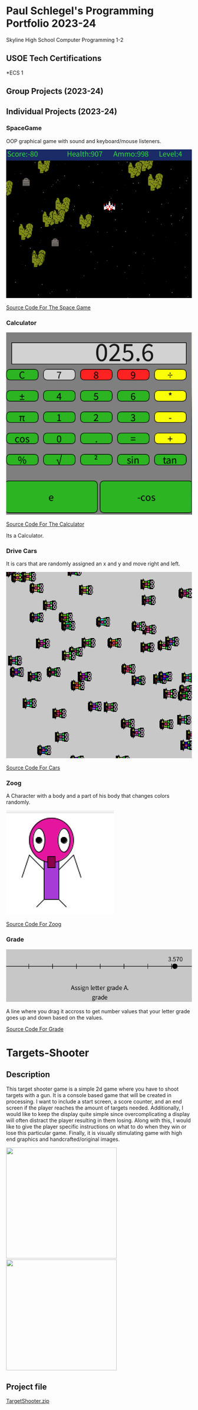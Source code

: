 # Paul Schlegel's Programming Portfolio 2023-24
Skyline High School Computer Programming 1-2

## USOE Tech Certifications
*ECS 1


## Group Projects (2023-24)

## Individual Projects (2023-24)

### SpaceGame
OOP graphical game with sound and keyboard/mouse listeners.

![Gameplay](https://github.com/jakelikebeans/programmingportfolio/blob/main/images/SG1.png?raw=true)

[Source Code For The Space Game](https://github.com/jakelikebeans/programmingportfolio/blob/main/src/Space_Game.zip)

### Calculator


![Gameplay](https://github.com/jakelikebeans/programmingportfolio/blob/main/images/Calculator.png?raw=true)

[Source Code For The Calculator](https://github.com/jakelikebeans/programmingportfolio/blob/main/src/Calculator%202.zip)

Its a Calculator.

### Drive Cars

It is cars that are randomly assigned an x and y and move right and left.

![Gameplay](https://github.com/jakelikebeans/programmingportfolio/blob/main/images/Drive%20Cars%202.png?raw=true)

[Source Code For Cars](https://github.com/jakelikebeans/programmingportfolio/blob/main/src/Drive_Cars.zip)

### Zoog

A Character with a body and a part of his body that changes colors randomly. 

![Gameplay](https://github.com/jakelikebeans/programmingportfolio/blob/main/images/Zoog.png?raw=true)

[Source Code For Zoog](https://github.com/jakelikebeans/programmingportfolio/blob/main/src/zoog.zip)

### Grade

![Gameplay](https://github.com/jakelikebeans/programmingportfolio/blob/main/images/Grade.png?raw=true)

A line where you drag it accross to get number values that your letter grade goes up and down based on the values.

[Source Code For Grade](https://github.com/jakelikebeans/programmingportfolio/blob/main/src/Grades.zip)

# Targets-Shooter


## Description
This target shooter game is a simple 2d game where you have to shoot targets with a gun. 
It is a console based game that will be created in processing.
I want to include a start screen, a score counter, and an end screen if the player reaches the amount of targets needed.
Additionally, I would like to keep the display quite simple since overcomplicating a display will often distract the player resulting in them losing.
Along with this, I would like to give the player specific instructions on what to do when they win or lose this particular game.
Finally, it is visually stimulating game with high end graphics and handcrafted/original images.


<img src ="https://github.com/jakelikebeans/Targets-Shooter/assets/120538859/db8998b5-eec9-4d77-81fe-1f23ed70e57c" width="300" height="300">

<img src = "https://github.com/jakelikebeans/Targets-Shooter/assets/120538859/a7af0a3a-b287-49cd-8c25-f1d41753e871" width="300" height="300">

## Project file
[TargetShooter.zip](https://github.com/jakelikebeans/Targets-Shooter/files/14777742/TargetShooter.zip)


